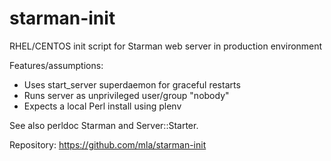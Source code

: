 starman-init
============

RHEL/CENTOS init script for Starman web server in production environment

Features/assumptions:
- Uses start_server superdaemon for graceful restarts
- Runs server as unprivileged user/group "nobody"
- Expects a local Perl install using plenv

See also perldoc Starman and Server::Starter.

Repository:
https://github.com/mla/starman-init
